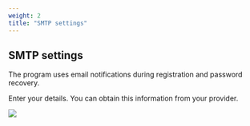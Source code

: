 ```yaml
---
weight: 2
title: "SMTP settings"
---
```


## SMTP settings

The program uses email notifications during registration and password recovery.  

Enter your details. You can obtain this information from your provider.

![](/images/2025-01-05_13-03-30.png)